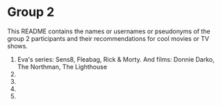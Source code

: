 # Group 2

This README contains the names or usernames or pseudonyms of the group 2 participants and their recommendations for cool movies or TV shows.

1.  Eva's series: Sens8, Fleabag, Rick & Morty. And films: Donnie Darko, The Northman, The Lighthouse
2.  
3.  
4.  
5.  
 
